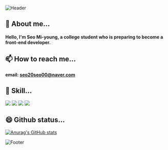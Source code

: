 <!-- ![Header](https://capsule-render.vercel.app/api?type=waving&color=auto&height=100&section=header) -->
![Header](https://capsule-render.vercel.app/api?type=waving&color=A1887F&height=100&section=header)

<h2>🌱 About me...</h2>

#### Hello, I'm Seo Mi-young, a college student who is preparing to become a front-end developer.

<h2>📫 How to reach me...</h2>

#### email: seo20seo00@naver.com

<h2>🔭 Skill...</h2>
<span>
  <img src="https://img.shields.io/badge/-HTML-%23E34F26?style=for-the-badge&logo=HTML5&logoColor=white">
  <img src="https://img.shields.io/badge/-CSS-%231572B6?style=for-the-badge&logo=CSS3&logoColor=white">
  <img src="https://img.shields.io/badge/-JavaScript-%23F7DF1E?style=for-the-badge&logo=CSS3&logoColor=white">
  <img src="https://img.shields.io/badge/-React-%2361DAFB?style=for-the-badge&logo=React&logoColor=white">
</span>

<h2>😄 Github status...</h2>

[![Anurag's GitHub stats](https://github-readme-stats.vercel.app/api?username=SeoMiYoung)](https://github.com/SeoMiYoung/github-readme-stats)
<!--
**SeoMiYoung/SeoMiYoung** is a ✨ _special_ ✨ repository because its `README.md` (this file) appears on your GitHub profile.

Here are some ideas to get you started:

- 🔭 I’m currently working on ...
-  I’m currently learning ...
- 👯 I’m looking to collaborate on ...
- 🤔 I’m looking for help with ...
- 💬 Ask me about ...
- 📫 How to reach me: ...
- 😄 Pronouns: ...
- ⚡ Fun fact: ...
-->
<!-- ![Footer](https://capsule-render.vercel.app/api?type=waving&color=auto&height=100&section=footer) -->
![Footer](https://capsule-render.vercel.app/api?type=waving&color=80CBC4&height=100&section=footer)
